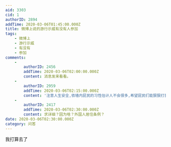 ```yaml
---
aid: 3303
cid: 1
authorID: 2894
addTime: 2020-03-06T01:45:00.000Z
title: 微博上说的游行示威有没有人参加
tags:
    - 微博上
    - 游行示威
    - 有没有
    - 参加
comments:
    -
        authorID: 2456
        addTime: 2020-03-06T02:00:00.000Z
        content: 消息发来看看。
    -
        authorID: 2959
        addTime: 2020-03-06T02:15:00.000Z
        content: '注意人生安全,依墙内屁民的习性估计人不会很多,希望屁民们能狠狠打我的脸'
    -
        authorID: 2417
        addTime: 2020-03-06T02:30:00.000Z
        content: 求详细？因为啥？外国人居住条例？
date: 2020-03-06T02:30:00.000Z
category: 问答
---
```


我打算去了
